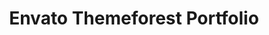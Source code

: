 ---
title: Envato Themeforest Portfolio
redirect_to: https://themeforest.net/user/varunsridharan/portfolio
redirect_from:
    - /envato/tf/
    - /themeforest/
---